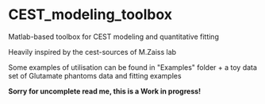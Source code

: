# CEST_modeling_toolbox
Matlab-based toolbox for CEST modeling and quantitative fitting 

Heavily inspired by the cest-sources of M.Zaiss lab

Some examples of utilisation can be found in "Examples" folder + a toy data set of Glutamate phantoms data and fitting examples

****Sorry for uncomplete read me, this is a Work in progress!****
